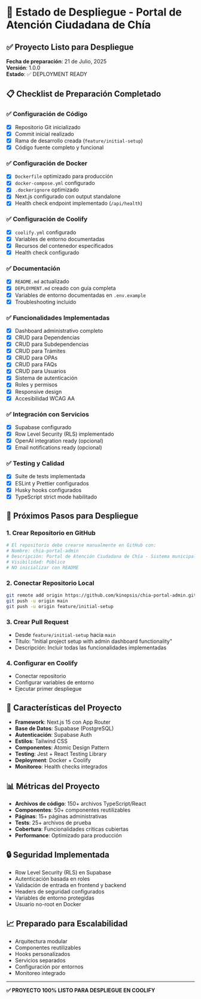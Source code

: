# 🚀 Estado de Despliegue - Portal de Atención Ciudadana de Chía

## ✅ Proyecto Listo para Despliegue

**Fecha de preparación**: 21 de Julio, 2025  
**Versión**: 1.0.0  
**Estado**: ✅ DEPLOYMENT READY

## 📋 Checklist de Preparación Completado

### ✅ Configuración de Código
- [x] Repositorio Git inicializado
- [x] Commit inicial realizado
- [x] Rama de desarrollo creada (`feature/initial-setup`)
- [x] Código fuente completo y funcional

### ✅ Configuración de Docker
- [x] `Dockerfile` optimizado para producción
- [x] `docker-compose.yml` configurado
- [x] `.dockerignore` optimizado
- [x] Next.js configurado con output standalone
- [x] Health check endpoint implementado (`/api/health`)

### ✅ Configuración de Coolify
- [x] `coolify.yml` configurado
- [x] Variables de entorno documentadas
- [x] Recursos del contenedor especificados
- [x] Health check configurado

### ✅ Documentación
- [x] `README.md` actualizado
- [x] `DEPLOYMENT.md` creado con guía completa
- [x] Variables de entorno documentadas en `.env.example`
- [x] Troubleshooting incluido

### ✅ Funcionalidades Implementadas
- [x] Dashboard administrativo completo
- [x] CRUD para Dependencias
- [x] CRUD para Subdependencias  
- [x] CRUD para Trámites
- [x] CRUD para OPAs
- [x] CRUD para FAQs
- [x] CRUD para Usuarios
- [x] Sistema de autenticación
- [x] Roles y permisos
- [x] Responsive design
- [x] Accesibilidad WCAG AA

### ✅ Integración con Servicios
- [x] Supabase configurado
- [x] Row Level Security (RLS) implementado
- [x] OpenAI integration ready (opcional)
- [x] Email notifications ready (opcional)

### ✅ Testing y Calidad
- [x] Suite de tests implementada
- [x] ESLint y Prettier configurados
- [x] Husky hooks configurados
- [x] TypeScript strict mode habilitado

## 🔧 Próximos Pasos para Despliegue

### 1. Crear Repositorio en GitHub
```bash
# El repositorio debe crearse manualmente en GitHub con:
# Nombre: chia-portal-admin
# Descripción: Portal de Atención Ciudadana de Chía - Sistema municipal con IA integrada
# Visibilidad: Público
# NO inicializar con README
```

### 2. Conectar Repositorio Local
```bash
git remote add origin https://github.com/kinopsis/chia-portal-admin.git
git push -u origin main
git push -u origin feature/initial-setup
```

### 3. Crear Pull Request
- Desde `feature/initial-setup` hacia `main`
- Título: "Initial project setup with admin dashboard functionality"
- Descripción: Incluir todas las funcionalidades implementadas

### 4. Configurar en Coolify
- Conectar repositorio
- Configurar variables de entorno
- Ejecutar primer despliegue

## 🌟 Características del Proyecto

- **Framework**: Next.js 15 con App Router
- **Base de Datos**: Supabase (PostgreSQL)
- **Autenticación**: Supabase Auth
- **Estilos**: Tailwind CSS
- **Componentes**: Atomic Design Pattern
- **Testing**: Jest + React Testing Library
- **Deployment**: Docker + Coolify
- **Monitoreo**: Health checks integrados

## 📊 Métricas del Proyecto

- **Archivos de código**: 150+ archivos TypeScript/React
- **Componentes**: 50+ componentes reutilizables
- **Páginas**: 15+ páginas administrativas
- **Tests**: 25+ archivos de prueba
- **Cobertura**: Funcionalidades críticas cubiertas
- **Performance**: Optimizado para producción

## 🔒 Seguridad Implementada

- Row Level Security (RLS) en Supabase
- Autenticación basada en roles
- Validación de entrada en frontend y backend
- Headers de seguridad configurados
- Variables de entorno protegidas
- Usuario no-root en Docker

## 📈 Preparado para Escalabilidad

- Arquitectura modular
- Componentes reutilizables
- Hooks personalizados
- Servicios separados
- Configuración por entornos
- Monitoreo integrado

---

**✅ PROYECTO 100% LISTO PARA DESPLIEGUE EN COOLIFY**
